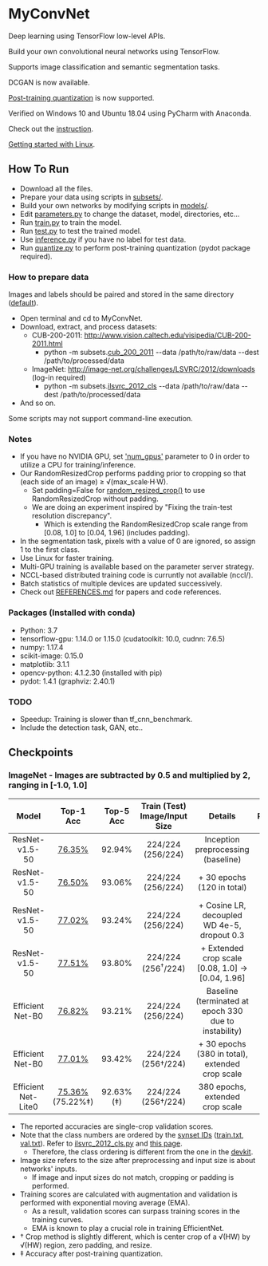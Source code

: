 # MyConvNet
  Deep learning using TensorFlow low-level APIs.

  Build your own convolutional neural networks using TensorFlow.
  
  Supports image classification and semantic segmentation tasks.
  
  DCGAN is now available.
  
  [Post-training quantization](https://www.tensorflow.org/lite/performance/post_training_integer_quant) is now supported.
  
  Verified on Windows 10 and Ubuntu 18.04 using PyCharm with Anaconda.
  
  Check out the [instruction](https://www.dropbox.com/s/64wtb6kvn9ms5o3/MyConvNet.pptx?dl=0).
  
  [Getting started with Linux](https://www.dropbox.com/s/uiz95c6vnlsvcp0/TF_Linux_SSH.pptx?dl=0).

## How To Run
- Download all the files.
- Prepare your data using scripts in [subsets/](https://github.com/dooyounggo/MyConvNet/tree/master/subsets).
- Build your own networks by modifying scripts in [models/](https://github.com/dooyounggo/MyConvNet/tree/master/models).
- Edit [parameters.py](https://github.com/dooyounggo/MyConvNet/blob/master/classification/parameters.py) to change the dataset, model, directories, etc...
- Run [train.py](https://github.com/dooyounggo/MyConvNet/blob/master/classification/train.py) to train the model.
- Run [test.py](https://github.com/dooyounggo/MyConvNet/blob/master/classification/test.py) to test the trained model.
- Use [inference.py](https://github.com/dooyounggo/MyConvNet/blob/master/classification/inference.py) if you have no label for test data.
- Run [quantize.py](https://github.com/dooyounggo/MyConvNet/blob/master/classification/quantize.py) to perform post-training quantization (pydot package required).

### How to prepare data
Images and labels should be paired and stored in the same directory ([default](https://github.com/dooyounggo/MyConvNet/blob/master/subsets/subset_functions.py#L15)).
- Open terminal and cd to MyConvNet.
- Download, extract, and process datasets:
  - CUB-200-2011: http://www.vision.caltech.edu/visipedia/CUB-200-2011.html
    - python -m subsets.[cub_200_2011](https://github.com/dooyounggo/MyConvNet/blob/master/subsets/cub_200_2011.py) --data /path/to/raw/data --dest /path/to/processed/data
  - ImageNet: http://image-net.org/challenges/LSVRC/2012/downloads (log-in required)
    - python -m subsets.[ilsvrc_2012_cls](https://github.com/dooyounggo/MyConvNet/blob/master/subsets/ilsvrc_2012_cls.py) --data /path/to/raw/data --dest /path/to/processed/data
- And so on.

Some scripts may not support command-line execution.

### Notes
- If you have no NVIDIA GPU, set ['num_gpus'](https://github.com/dooyounggo/MyConvNet/blob/master/classification/parameters.py#L60) parameter to 0 in order to utilize a CPU for training/inference.
- Our RandomResizedCrop performs padding prior to cropping so that (each side of an image) ≥ √(max_scale·H·W).
  - Set padding=False for [random_resized_crop()](https://github.com/dooyounggo/MyConvNet/blob/master/subsets/subset_functions.py#L137) to use RandomResizedCrop without padding.
  - We are doing an experiment inspired by "Fixing the train-test resolution discrepancy".
    - Which is extending the RandomResizedCrop scale range from [0.08, 1.0] to [0.04, 1.96] (includes padding).
- In the segmentation task, pixels with a value of 0 are ignored, so assign 1 to the first class.
- Use Linux for faster training.
- Multi-GPU training is available based on the parameter server strategy.
- NCCL-based distributed training code is curruntly not available (nccl/).
- Batch statistics of multiple devices are updated successively.
- Check out [REFERENCES.md](https://github.com/dooyounggo/MyConvNet/blob/master/REFERENCES.md) for papers and code references.

### Packages (Installed with conda)
- Python: 3.7
- tensorflow-gpu: 1.14.0 or 1.15.0 (cudatoolkit: 10.0, cudnn: 7.6.5)
- numpy: 1.17.4
- scikit-image: 0.15.0
- matplotlib: 3.1.1
- opencv-python: 4.1.2.30 (installed with pip)
- pydot: 1.4.1 (graphviz: 2.40.1)

### TODO
- Speedup: Training is slower than tf_cnn_benchmark.
- Include the detection task, GAN, etc..

## Checkpoints
### ImageNet - Images are subtracted by 0.5 and multiplied by 2, ranging in [-1.0, 1.0]
| Model | Top-1 Acc | Top-5 Acc | Train (Test) Image/Input Size | Details | Param | Ckpt |
|:---:|:---:|:---:|:---:|:---:|:---:|:---:|
| ResNet-v1.5-50 | [76.35%](https://www.dropbox.com/s/4aoscqqovpdaqwr/ResNet-v1.5-50_ImageNet.svg?dl=0) | 92.94% | 224/224 (256/224) | Inception preprocessing (baseline) | [*.py](https://www.dropbox.com/s/lhmnshgfs9jvrfd/imagenet_res50.py?dl=0) | [*.zip](https://www.dropbox.com/s/ruxx6lhmkzmu7u9/ResNet-v1.5-50_ImageNet.zip?dl=0) |
| ResNet-v1.5-50 | [76.50%](https://www.dropbox.com/s/1h8udkqxi97fhg4/learning_curve-result-1.svg?dl=0) | 93.06% | 224/224 (256/224) | + 30 epochs (120 in total) | [*.py](https://www.dropbox.com/s/w197etq5hkl4koy/ResNet-v1.5-50_ImageNet.py?dl=0) | [*.zip](https://www.dropbox.com/s/xl15y6g0n4aaq20/ResNet-v1.5-50_ImageNet_20200110.zip?dl=0) |
| ResNet-v1.5-50 | [77.02%](https://www.dropbox.com/s/2tw1e5w4a48abp7/learning_curve-result-1.svg?dl=0) | 93.24% | 224/224 (256/224) | + Cosine LR, decoupled WD 4e-5, dropout 0.3 | [*.py](https://www.dropbox.com/s/ru6lmizsw7ck1w4/ResNet-v1.5-50_ImageNet_cos.py?dl=0) | [*.zip](https://www.dropbox.com/s/b1g1wjlmq0ziohj/ResNet-v1.5-50_ImageNet_cos.zip?dl=0) |
| ResNet-v1.5-50 | [77.51%](https://www.dropbox.com/s/zd27ccoherakcvz/learning_curve-result-1.svg?dl=0) | 93.80% | 224/224 (256<sup>†</sup>/224) | + Extended crop scale <br> [0.08, 1.0] -> [0.04, 1.96] | [*.py](https://www.dropbox.com/s/qusgwj91mgmml79/ResNet-v1.5-50_ImageNet_es.py?dl=0) | [*.zip](https://www.dropbox.com/s/wqcsb0skk4uvwtn/ResNet-v1.5-50_ImageNet_ES.zip?dl=0) |
| Efficient<br>Net-B0 | [76.82%](https://www.dropbox.com/s/q15e4qe75abm12g/learning_curve-result-1.svg?dl=0) | 93.21% | 224/224 (256/224) | Baseline (terminated at epoch 330 due to instability) | [*.py](https://www.dropbox.com/s/xpvt4481vjijoo0/EfficientNet-B0_ImageNet.py?dl=0) | [*.zip](https://www.dropbox.com/s/m7hotieceydou6f/EfficientNet-B0_ImageNet.zip?dl=0) |
| Efficient<br>Net-B0 | [77.01%](https://www.dropbox.com/s/thvynh0bbi9id1x/learning_curve-result-1.svg?dl=0) | 93.42% | 224/224 (256†/224) | + 30 epochs (380 in total),<br>extended crop scale| [*.py](https://www.dropbox.com/s/dhmab0cs3gyoxvq/EfficientNet-B0_ImageNet_ES.py?dl=0) | [*.zip](https://www.dropbox.com/s/z2ra13kadbbxia5/EfficientNet-B0_ImageNet_ES.zip?dl=0) |
| Efficient<br>Net-Lite0 | [75.36%]()<br>(75.22%‡) | 92.63%<br>(‡) | 224/224 (256†/224) | 380 epochs, extended crop scale| [*.py]() | [*.zip]() |

- The reported accuracies are single-crop validation scores.
- Note that the class numbers are ordered by the [synset IDs](https://www.dropbox.com/s/q8a6epwy2g2phht/synset_words.txt?dl=0) ([train.txt](https://www.dropbox.com/s/bqgzxfv2ys4ej6l/train.txt?dl=0), [val.txt](https://www.dropbox.com/s/wihtxqlotdlmodu/val.txt?dl=0)). Refer to [ilsvrc_2012_cls.py]() and [this page](https://gist.github.com/ksimonyan/fd8800eeb36e276cd6f9#file-readme-md).
  - Therefore, the class ordering is different from the one in the [devkit](http://image-net.org/challenges/LSVRC/2017/downloads).
- Image size refers to the size after preprocessing and input size is about networks' inputs.
  - If image and input sizes do not match, cropping or padding is performed.
- Training scores are calculated with augmentation and validation is performed with exponential moving average (EMA).
  - As a result, validation scores can surpass training scores in the training curves.
  - EMA is known to play a crucial role in training EfficientNet.
- † Crop method is slightly different, which is center crop of a √(HW) by √(HW) region, zero padding, and resize.
- ‡ Accuracy after post-training quantization.
